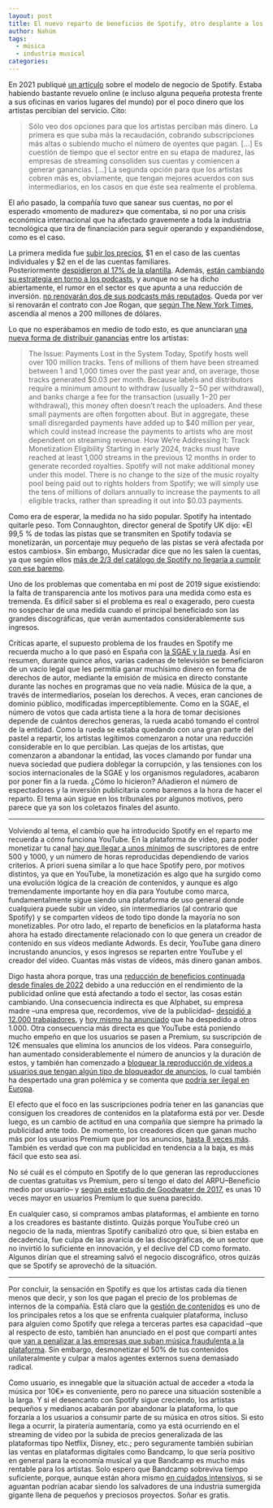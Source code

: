 ```yaml
---
layout: post
title: El nuevo reparto de beneficios de Spotify, otro desplante a los artistas
author: Nahúm
tags:
  - música
  - industria musical
categories:
---
```

En 2021 publiqué [un artículo](/2021/03/17/spotify-y-la-economia-musical/) sobre el modelo de negocio de Spotify. Estaba habiendo bastante revuelo online (e incluso alguna pequeña protesta frente a sus oficinas en varios lugares del mundo) por el poco dinero que los artistas percibían del servicio. Cito:

> Sólo veo dos opciones para que los artistas perciban más dinero. La primera es que suba más la recaudación, cobrando subscripciones más altas o subiendo mucho el número de oyentes que pagan. […] Es cuestión de tiempo que el sector entre en su etapa de madurez, las empresas de streaming consoliden sus cuentas y comiencen a generar ganancias. […] La segunda opción para que los artistas cobren más es, obviamente, que tengan mejores acuerdos con sus intermediarios, en los casos en que éste sea realmente el problema.

El año pasado, la compañía tuvo que sanear sus cuentas, no por el esperado «momento de madurez» que comentaba, si no por una crisis económica internacional que ha afectado gravemente a toda la industria tecnológica que tira de financiación para seguir operando y expandiéndose, como es el caso.

La primera medida fue [subir los precios](https://newsroom.spotify.com/2023-07-24/adjusting-our-spotify-premium-prices/), $1 en el caso de las cuentas individuales y $2 en el de las cuentas familiares. Posteriormente [despidieron al 17% de la plantilla](https://edition.cnn.com/2023/12/04/tech/spotify-layoffs-third-round/index.html). Además, [están cambiando su estrategia en torno a los podcasts](https://observer.com/2023/12/spotify-podcast-partnerships-wbd-meta/), y aunque no se ha dicho abiertamente, el rumor en el sector es que apunta a una reducción de inversión. [no renovarán dos de sus podcasts más reputados](https://www.theverge.com/2023/12/4/23988438/spotify-cancels-gimlet-podcast-heavyweight-layoff). Queda por ver si renovarán el contrato con Joe Rogan, que [según The New York Times](https://www.forbes.com/sites/masonbissada/2022/02/17/joe-rogans-spotify-deal-allegedly-worth-200-million-doubling-initial-report/), ascendía al menos a 200 millones de dólares.

Lo que no esperábamos en medio de todo esto, es que anunciaran [una nueva forma de distribuir ganancias](https://artists.spotify.com/blog/modernizing-our-royalty-system) entre los artistas:

> The Issue: Payments Lost in the System Today, Spotify hosts well over 100 million tracks. Tens of millions of them have been streamed between 1 and 1,000 times over the past year and, on average, those tracks generated $0.03 per month. Because labels and distributors require a minimum amount to withdraw (usually $2-$50 per withdrawal), and banks charge a fee for the transaction (usually $1-$20 per withdrawal), this money often doesn’t reach the uploaders. And these small payments are often forgotten about. But in aggregate, these small disregarded payments have added up to $40 million per year, which could instead increase the payments to artists who are most dependent on streaming revenue. How We’re Addressing It: Track Monetization Eligibility Starting in early 2024, tracks must have reached at least 1,000 streams in the previous 12 months in order to generate recorded royalties. Spotify will not make additional money under this model. There is no change to the size of the music royalty pool being paid out to rights holders from Spotify; we will simply use the tens of millions of dollars annually to increase the payments to all eligible tracks, rather than spreading it out into $0.03 payments.

Como era de esperar, la medida no ha sido popular. Spotify ha intentado quitarle peso. Tom Connaughton, director general de Spotify UK dijo: «El 99,5 % de todas las pistas que se transmiten en Spotify todavía se monetizarán, un porcentaje muy pequeño de las pistas se verá afectada por estos cambios». Sin embargo, Musicradar dice que no les salen la cuentas, ya que según ellos [más de 2/3 del catálogo de Spotify no llegaría a cumplir con ese baremo](https://www.musicradar.com/news/spotify-royalty-model-1000-plays).

Uno de los problemas que comentaba en mi post de 2019 sigue existiendo: la falta de transparencia ante los motivos para una medida como esta es tremenda. Es difícil saber si el problema es real o exagerado, pero cuesta no sospechar de una medida cuando el principal beneficiado son las grandes discográficas, que verán aumentados considerablemente sus ingresos. 

Críticas aparte, el supuesto problema de los fraudes en Spotify me recuerda mucho a lo que pasó en España con [la SGAE y la rueda](https://www.elconfidencial.com/cultura/2018-12-27/sgae-rueda-historia_1727870/). Así en resumen, durante quince años, varias cadenas de televisión se beneficiaron de un vacío legal que les permitía ganar muchísimo dinero en forma de derechos de autor, mediante la emisión de música en directo constante durante las noches en programas que no veía nadie. Música de la que, a través de intermediarios, poseían los derechos. A veces, eran canciones de dominio público, modificadas imperceptiblemente. Como en la SGAE, el número de votos que cada artista tiene a la hora de tomar decisiones depende de cuántos derechos generas, la rueda acabó tomando el control de la entidad. Como la rueda se estaba quedando con una gran parte del pastel a repartir, los artistas legítimos comenzaron a notar una reducción considerable en lo que percibían. Las quejas de los artistas, que comenzaron a abandonar la entidad, las voces clamando por fundar una nueva sociedad que pudiera doblegar la corrupción, y las tensiones con los socios internacionales de la SGAE y los organismos reguladores, acabaron por poner fin a la rueda. ¿Cómo lo hicieron? Añadieron el número de espectadores y la inversión publicitaria como baremos a la hora de hacer el reparto. El tema aún sigue en los tribunales por algunos motivos, pero parece que ya son los coletazos finales del asunto. 

---

Volviendo al tema, el cambio que ha introducido Spotify en el reparto me recuerda a cómo funciona YouTube. En la plataforma de vídeo, para poder monetizar tu canal [hay que llegar a unos mínimos](https://support.google.com/youtube/answer/94522?hl=es-MX) de suscriptores de entre 500 y 1000, y un número de horas reproducidas dependiendo de varios criterios. A priori suena similar a lo que hace Spotify pero, por motivos distintos, ya que en YouTube, la monetización es algo que ha surgido como una evolución lógica de la creación de contenidos, y aunque es algo tremendamente importante hoy en día para Youtube como marca, fundamentalmente sigue siendo una plataforma de uso general donde cualquiera puede subir un vídeo, sin intermediarios (al contrario que Spotify) y se comparten vídeos de todo tipo donde la mayoría no son monetizables. Por otro lado, el reparto de beneficios en la plataforma hasta ahora ha estado directamente relacionado con lo que genera un creador de contenido en sus vídeos mediante Adwords. Es decir, YouTube gana dinero incrustando anuncios, y esos ingresos se reparten entre YouTube y el creador del vídeo. Cuantas más vistas de vídeos, más dinero ganan ambos.

Digo hasta ahora porque, tras una [reducción de beneficios continuada desde finales de 2022](https://variety.com/2023/digital/news/youtube-q1-2023-ad-revenue-decline-alphabet-earnings-1235594043/) debido a una reducción en el rendimiento de la publicidad online que está afectando a todo el sector, las cosas están cambiando. Una consecuencia indirecta es que Alphabet, su empresa madre –una empresa que, recordemos, vive de la publicidad– [despidió a 12.000 trabajadores](https://www.reuters.com/business/google-parent-lay-off-12000-workers-memo-2023-01-20/), y [hoy mismo ha anunciado](https://www.theverge.com/2024/1/11/24034124/google-layoffs-engineering-assistant-hardware) que ha despedido a otros 1.000. Otra consecuencia más directa es que YouTube está poniendo mucho empeño en que los usuarios se pasen a Premium, su suscripción de 12€ mensuales que elimina los anuncios de los vídeos. Para conseguirlo, han aumentado considerablemente el número de anuncios y la duración de estos, y también han comenzado a [bloquear la reproducción de vídeos a usuarios que tengan algún tipo de bloqueador de anuncios](https://nahumgarcia.com/2024/01/11/el-nuevo-reparto-de-beneficios-de-spotify/), lo cual también ha despertado una gran polémica y se comenta que [podría ser ilegal en Europa](https://www.wired.com/story/youtube-ad-blocker-detection-eu-privacy-law/). 

El efecto que el foco en las suscripciones podría tener en las ganancias que consiguen los creadores de contenidos en la plataforma está por ver. Desde luego, es un cambio de actitud en una compañía que siempre ha primado la publicidad ante todo. De momento, los creadores dicen que ganan mucho más por los usuarios Premium que por los anuncios, [hasta 8 veces más](https://www.reddit.com/r/youtubegaming/comments/p1qmgu/content_creators_do_more_viewers_with_youtube/). También es verdad que con ma publicidad en tendencia a la baja, es más fácil que esto sea así. 

No sé cuál es el cómputo en Spotify de lo que generan las reproducciones de cuentas gratuitas vs Premium, pero sí tengo el dato del ARPU–Beneficio medio por usuario– y [según este estudio de Goodwater de 2017](https://nahumgarcia.com/2024/01/11/el-nuevo-reparto-de-beneficios-de-spotify/), es unas 10 veces mayor en usuarios Premium lo que suena parecido.

En cualquier caso, si compramos ambas plataformas, el ambiente en torno a los creadores es bastante distinto. Quizás porque YouTube creó un negocio de la nada, mientras Spotify canibalizó otro que, si bien estaba en decadencia, fue culpa de las avaricia de las discográficas, de un sector que no invirtió lo suficiente en innovación, y el declive del CD como formato. Algunos dirían que el streaming salvó el negocio discográfico, otros quizás que se Spotify se aprovechó de la situación. 

---

Por concluir, la sensación en Spotify es que los artistas cada día tienen menos que decir, y son los que pagan el precio de los problemas de internos de la compañía. Está claro que la [gestión de contenidos](/2021/07/18/el-monopolio-que-cambio-el-porno/) es uno de los principales retos a los que se enfrenta cualquier plataforma, incluso para alguien como Spotify que relega a terceras partes esa capacidad –que al respecto de esto, también han anunciado en el post que compartí antes que [van a penalizar a las empresas que suban música fraudulenta a la plataforma](https://artists.spotify.com/blog/modernizing-our-royalty-system). Sin embargo, desmonetizar el 50% de tus contenidos unilateralmente y culpar a malos agentes externos suena demasiado radical. 

Como usuario, es innegable que la situación actual de acceder a «toda la música por 10€» es conveniente, pero no parece una situación sostenible a la larga. Y si el desencanto con Spotify sigue creciendo, los artistas pequeños y medianos acabarán por abandonar la plataforma, lo que forzaría a los usuarios a consumir parte de su música en otros sitios. Si esto llega a ocurrir, la piratería aumentaría, como ya está ocurriendo en el streaming de vídeo por la subida de precios generalizada de las plataformas tipo Netflix, Disney, etc.; pero seguramente también subirían las ventas en plataformas digitales como Bandcamp, lo que sería positivo en general para la economía musical ya que Bandcamp es mucho más rentable para los artistas. Solo espero que Bandcamp sobreviva tiempo suficiente, porque, aunque están ahora mismo [en cuidados intensivos](https://www.theguardian.com/music/2023/oct/17/bandcamp-lays-off-half-its-staff-after-buyout-by-songtradr), si se aguantan podrían acabar siendo los salvadores de una industria sumergida gigante llena de pequeños y preciosos proyectos. Soñar es gratis.